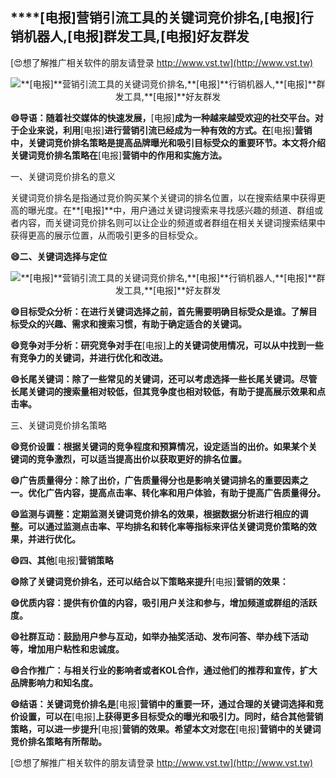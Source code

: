 ## ****[电报]**营销引流工具的关键词竞价排名,**[电报]**行销机器人,**[电报]**群发工具,**[电报]**好友群发**

[😍想了解推广相关软件的朋友请登录 http://www.vst.tw](http://www.vst.tw)

 <center><img src="https://vst.tw/MP4/tuiguang/png/8.png" alt="**[电报]**营销引流工具的关键词竞价排名,**[电报]**行销机器人,**[电报]**群发工具,**[电报]**好友群发"></center>

**😄导语：随着社交媒体的快速发展，**[电报]**成为一种越来越受欢迎的社交平台。对于企业来说，利用**[电报]**进行营销引流已经成为一种有效的方式。在**[电报]**营销中，关键词竞价排名策略是提高品牌曝光和吸引目标受众的重要环节。本文将介绍关键词竞价排名策略在**[电报]**营销中的作用和实施方法。**

一、关键词竞价排名的意义

关键词竞价排名是指通过竞价购买某个关键词的排名位置，以在搜索结果中获得更高的曝光度。在**[电报]**中，用户通过关键词搜索来寻找感兴趣的频道、群组或者内容，而关键词竞价排名则可以让企业的频道或者群组在相关关键词搜索结果中获得更高的展示位置，从而吸引更多的目标受众。

**😄二、关键词选择与定位**

 <center><img src="https://vst.tw/MP4/tuiguang/png/5.png" alt="**[电报]**营销引流工具的关键词竞价排名,**[电报]**行销机器人,**[电报]**群发工具,**[电报]**好友群发"></center>

**😄目标受众分析：在进行关键词选择之前，首先需要明确目标受众是谁。了解目标受众的兴趣、需求和搜索习惯，有助于确定适合的关键词。**

**😄竞争对手分析：研究竞争对手在**[电报]**上的关键词使用情况，可以从中找到一些有竞争力的关键词，并进行优化和改进。**

**😄长尾关键词：除了一些常见的关键词，还可以考虑选择一些长尾关键词。尽管长尾关键词的搜索量相对较低，但其竞争度也相对较低，有助于提高展示效果和点击率。**

三、关键词竞价排名策略

**😄竞价设置：根据关键词的竞争程度和预算情况，设定适当的出价。如果某个关键词的竞争激烈，可以适当提高出价以获取更好的排名位置。**

**😄广告质量得分：除了出价，广告质量得分也是影响关键词排名的重要因素之一。优化广告内容，提高点击率、转化率和用户体验，有助于提高广告质量得分。**

**😄监测与调整：定期监测关键词竞价排名的效果，根据数据分析进行相应的调整。可以通过监测点击率、平均排名和转化率等指标来评估关键词竞价策略的效果，并进行优化。**

**😄四、其他**[电报]**营销策略**

**😄除了关键词竞价排名，还可以结合以下策略来提升**[电报]**营销的效果：**

**😄优质内容：提供有价值的内容，吸引用户关注和参与，增加频道或群组的活跃度。**

**😄社群互动：鼓励用户参与互动，如举办抽奖活动、发布问答、举办线下活动等，增加用户粘性和忠诚度。**

**😄合作推广：与相关行业的影响者或者KOL合作，通过他们的推荐和宣传，扩大品牌影响力和知名度。**

**😄结语：关键词竞价排名是**[电报]**营销中的重要一环，通过合理的关键词选择和竞价设置，可以在**[电报]**上获得更多目标受众的曝光和吸引力。同时，结合其他营销策略，可以进一步提升**[电报]**营销的效果。希望本文对您在**[电报]**营销中的关键词竞价排名策略有所帮助。**

[😍想了解推广相关软件的朋友请登录 http://www.vst.tw](http://www.vst.tw)



